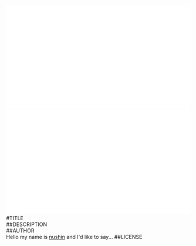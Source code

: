 ![fritzing-layout](fritzing-layout.png)  
![image](screenshot.png)  
#TITLE  
##DESCRIPTION  
##AUTHOR  
Hello my name is [nushin](https://github.com/nushin) and I'd like to say... 
##LICENSE  
